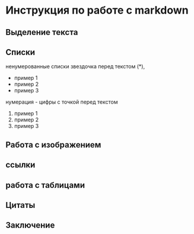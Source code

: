 # Инструкция по работе с markdown

## Выделение текста

## Списки

ненумерованные списки звездочка перед текстом (*), 
* пример 1
* пример 2
* пример 3

нумерация - цифры с точкой перед текстом
1. пример 1
2. пример 2
3. пример 3

## Работа с изображением

## ссылки

## работа с таблицами

## Цитаты

## Заключение